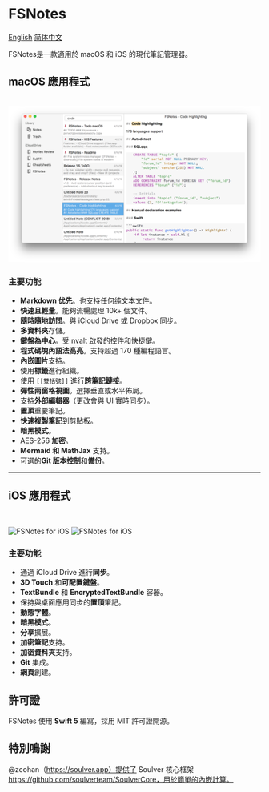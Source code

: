 # FSNotes

[English](README.md)
[简体中文](README_zh_CN.md)

FSNotes是一款適用於 macOS 和 iOS 的現代筆記管理器。

## macOS 應用程式

<a href="https://itunes.apple.com/app/fsnotes/id1277179284">
	<img src="https://fsnot.es/img/badge-download-on-the-mac-app-store.svg" alt="">
</a>

<img src="https://raw.githubusercontent.com/glushchenko/fsnotes/master/code.png" alt="macOS FSNotes" style="max-width:100%;">

### 主要功能

- **Markdown 优先**。也支持任何纯文本文件。
- **快速且輕量**。能夠流暢處理 10k+ 個文件。
- **隨時隨地訪問**。與 iCloud Drive 或 Dropbox 同步。
- **多資料夾**存儲。
- **鍵盤為中心**。受 [nvalt](https://brettterpstra.com/projects/nvalt/) 啟發的控件和快捷鍵。
- **程式碼塊內語法高亮**。支持超過 170 種編程語言。
- **內嵌圖片**支持。
- 使用**標籤**進行組織。
- 使用 `[[雙括號]]` 進行**跨筆記鏈接**。
- **彈性兩窗格視圖**。選擇垂直或水平佈局。
- 支持**外部編輯器**（更改會與 UI 實時同步）。
- **置頂**重要筆記。
- **快速複製筆記**到剪貼板。
- **暗黑模式**。
- AES-256 **加密**。
- **Mermaid 和 MathJax** 支持。
- 可選的**Git 版本控制**和**備份**。

---

## iOS 應用程式

<a href="https://itunes.apple.com/app/fsnotes-manager/id1346501102">
	<img src="https://fsnot.es/img/badge-download-on-the-app-store.svg" alt="">
</a>

<img width="300" alt="FSNotes for iOS" src="https://fsnot.es/img/fsnotes6-ios/s1x.webp?v=1.0"> <img width="300" alt="FSNotes for iOS" src="https://fsnot.es/img/fsnotes6-ios/s2x.webp?v=1.0">

### 主要功能

- 通過 iCloud Drive 進行**同步**。
- **3D Touch** 和**可配置鍵盤**。
- **TextBundle** 和 **EncryptedTextBundle** 容器。
- 保持與桌面應用同步的**置頂**筆記。
- **動態字體**。
- **暗黑模式**。
- **分享**擴展。
- **加密筆記**支持。
- **加密資料夾**支持。
- **Git** 集成。
- **網頁**創建。

## 許可證

FSNotes 使用 **Swift 5** 編寫，採用 MIT 許可證開源。

## 特別鳴謝

@zcohan（https://soulver.app）提供了 Soulver 核心框架 https://github.com/soulverteam/SoulverCore，用於簡單的內嵌計算。

